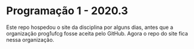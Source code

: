 # Programação 1 - 2020.3

Este repo hospedou o site da disciplina por alguns dias, 
antes que a organização prog1ufcg fosse aceita pelo GitHub. Agora
o repo do site fica nessa organização.
